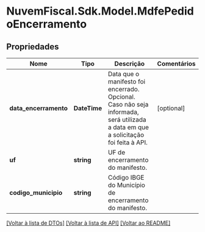# NuvemFiscal.Sdk.Model.MdfePedidoEncerramento

## Propriedades

Nome | Tipo | Descrição | Comentários
------------ | ------------- | ------------- | -------------
**data_encerramento** | **DateTime** | Data que o manifesto foi encerrado.  Opcional. Caso não seja informada, será utilizada a data em que a solicitação foi feita à API. | [optional] 
**uf** | **string** | UF de encerramento do manifesto. | 
**codigo_municipio** | **string** | Código IBGE do Município de encerramento do manifesto. | 

[[Voltar à lista de DTOs]](../README.md#documentation-for-models) [[Voltar à lista de API]](../README.md#documentation-for-api-endpoints) [[Voltar ao README]](../README.md)

